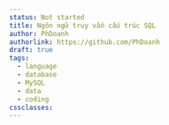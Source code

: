 ```yaml
---
status: Not started
title: Ngôn ngữ truy vấn cấu trúc SQL
author: PhDoanh
authorlink: https://github.com/PhDoanh
draft: true
tags:
  - language
  - database
  - MySQL
  - data
  - coding
cssclasses:
---
```



